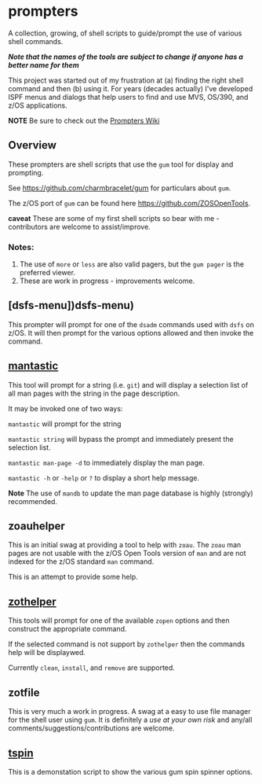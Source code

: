 # prompters
A collection, growing, of shell scripts to guide/prompt the use of various shell 
commands.

***Note that the names of the tools are subject to change if anyone has a better name
for them***

This project was started out of my frustration at (a) finding the right shell command 
and then (b) using it. For years (decades actually) I've developed
ISPF menus and dialogs that help users to find and use MVS, OS/390, 
and z/OS applications.

**NOTE** Be sure to check out the [Prompters Wiki ](https://github.com/lbdyck/prompters/wiki)

## Overview

These prompters are shell scripts that use the `gum` tool for display and prompting.

See https://github.com/charmbracelet/gum for particulars about `gum`.

The z/OS port of `gum` can be found here https://github.com/ZOSOpenTools.

**caveat** These are some of my first shell scripts so bear with me - contributors 
are welcome to assist/improve.

### Notes:

1. The use of `more` or `less` are also valid pagers, but the `gum pager` is 
the preferred viewer.
2. These are work in progress - improvements welcome.

## [dsfs-menu])dsfs-menu)

This prompter will prompt for one of the `dsadm` commands used with `dsfs` on z/OS. 
It will then prompt for the various options allowed and then invoke the command.

## [mantastic](mantastic)

This tool will prompt for a string (i.e. `git`) and will display a selection list 
of all man pages with the string in the page description.

It may be invoked one of two ways:

`mantastic` will prompt for the string

`mantastic string` will bypass the prompt and immediately present the selection list.

`mantastic man-page -d` to immediately display the man page.

`mantastic -h` or `-help` or `?` to display a short help message.

**Note** The use of `mandb` to update the man page database is highly (strongly) recommended.

## zoauhelper

This is an initial swag at providing a tool to help with `zoau`. The `zoau` man pages are not
usable with the z/OS Open Tools version of `man` and are not indexed for the z/OS standard
`man` command. 

This is an attempt to provide some help.

## [zothelper](zothelper)

This tools will prompt for one of the available `zopen` options and then construct the 
appropriate command.

If the selected command is not support by `zothelper` then the commands help will be displaywed.

Currently `clean`, `install`, and `remove` are supported.

## zotfile

This is very much a work in progress. A swag at a easy to use file manager for the shell user
using `gum`. It is definitely a *use at your own risk* and any/all comments/suggestions/contributions
are welcome.

## [tspin](tspin)

This is a demonstation script to show the various gum spin spinner options.

